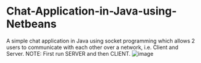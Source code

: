 # Chat-Application-in-Java-using-Netbeans

A simple chat application in Java using socket programming which allows 2 users to communicate with each other over a network, i.e. Client and Server.
NOTE: First run SERVER and then CLIENT.
![image](https://github.com/Nirjharaa/Chat-Application-in-Java-using-Netbeans/assets/135041178/94682346-31b2-4000-81aa-046665e30d3c)


